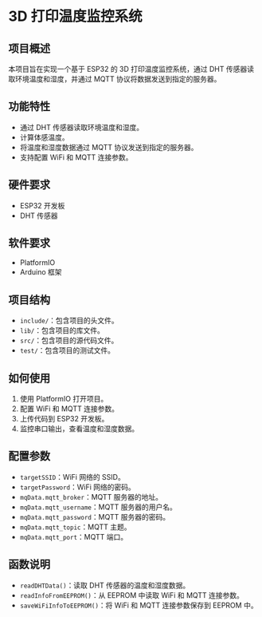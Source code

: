 # 3D 打印温度监控系统

## 项目概述

本项目旨在实现一个基于 ESP32 的 3D 打印温度监控系统，通过 DHT 传感器读取环境温度和湿度，并通过 MQTT 协议将数据发送到指定的服务器。

## 功能特性

- 通过 DHT 传感器读取环境温度和湿度。
- 计算体感温度。
- 将温度和湿度数据通过 MQTT 协议发送到指定的服务器。
- 支持配置 WiFi 和 MQTT 连接参数。

## 硬件要求

- ESP32 开发板
- DHT 传感器

## 软件要求

- PlatformIO
- Arduino 框架

## 项目结构

- `include/`：包含项目的头文件。
- `lib/`：包含项目的库文件。
- `src/`：包含项目的源代码文件。
- `test/`：包含项目的测试文件。

## 如何使用

1. 使用 PlatformIO 打开项目。
2. 配置 WiFi 和 MQTT 连接参数。
3. 上传代码到 ESP32 开发板。
4. 监控串口输出，查看温度和湿度数据。

## 配置参数

- `targetSSID`：WiFi 网络的 SSID。
- `targetPassword`：WiFi 网络的密码。
- `mqData.mqtt_broker`：MQTT 服务器的地址。
- `mqData.mqtt_username`：MQTT 服务器的用户名。
- `mqData.mqtt_password`：MQTT 服务器的密码。
- `mqData.mqtt_topic`：MQTT 主题。
- `mqData.mqtt_port`：MQTT 端口。

## 函数说明

- `readDHTData()`：读取 DHT 传感器的温度和湿度数据。
- `readInfoFromEEPROM()`：从 EEPROM 中读取 WiFi 和 MQTT 连接参数。
- `saveWiFiInfoToEEPROM()`：将 WiFi 和 MQTT 连接参数保存到 EEPROM 中。
